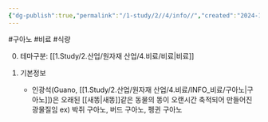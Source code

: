 ```yaml
---
{"dg-publish":true,"permalink":"/1-study/2//4/info//","created":"2024-11-20T21:02:28.948+09:00","updated":"2025-06-26T15:39:32.872+09:00"}
---
```


#구아노 #비료 #식량

0. 테마구분: [[1.Study/2.산업/원자재 산업/4.비료/비료\|비료]]


1. 기본정보
	- 인광석(Guano, [[1.Study/2.산업/원자재 산업/4.비료/INFO_비료/구아노\|구아노]])은 오래된 [[새똥\|새똥]]같은 동물의 똥이 오랜시간 축적되어 만들어진 광물질임 ex) 박쥐 구아노, 버드 구아노, 펭귄 구아노
